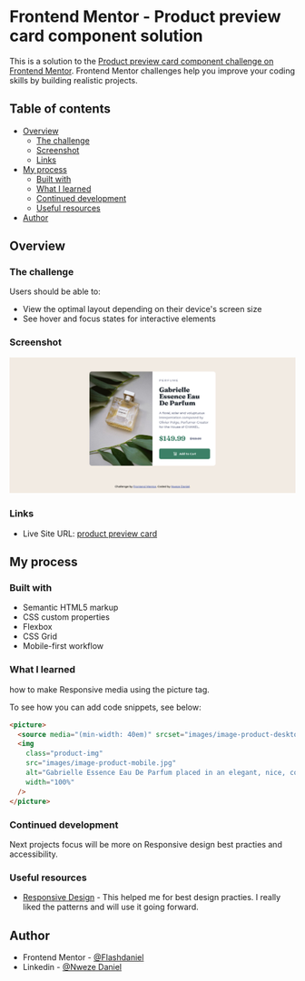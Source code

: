 # Frontend Mentor - Product preview card component solution

This is a solution to the [Product preview card component challenge on Frontend Mentor](https://www.frontendmentor.io/challenges/product-preview-card-component-GO7UmttRfa). Frontend Mentor challenges help you improve your coding skills by building realistic projects.

## Table of contents

- [Overview](#overview)
  - [The challenge](#the-challenge)
  - [Screenshot](#screenshot)
  - [Links](#links)
- [My process](#my-process)
  - [Built with](#built-with)
  - [What I learned](#what-i-learned)
  - [Continued development](#continued-development)
  - [Useful resources](#useful-resources)
- [Author](#author)

## Overview

### The challenge

Users should be able to:

- View the optimal layout depending on their device's screen size
- See hover and focus states for interactive elements

### Screenshot

![](./images/Screenshot.png)

### Links

- Live Site URL: [product preview card](https://product-preview-card-component-main30.netlify.app/)

## My process

### Built with

- Semantic HTML5 markup
- CSS custom properties
- Flexbox
- CSS Grid
- Mobile-first workflow

### What I learned

how to make Responsive media using the picture tag.

To see how you can add code snippets, see below:

```html
<picture>
  <source media="(min-width: 40em)" srcset="images/image-product-desktop.jpg" />
  <img
    class="product-img"
    src="images/image-product-mobile.jpg"
    alt="Gabrielle Essence Eau De Parfum placed in an elegant, nice, confort position"
    width="100%"
  />
</picture>
```

### Continued development

Next projects focus will be more on Responsive design best practies and
accessibility.

### Useful resources

- [Responsive Design](https://web.dev/learn/design) - This helped me for best design practies. I really liked the patterns and will use it going forward.

## Author

- Frontend Mentor - [@Flashdaniel](https://www.frontendmentor.io/profile/Flashdaniel)
- Linkedin - [@Nweze Daniel](https://www.linkedin.com/in/daniel-nweze-017909214/)
